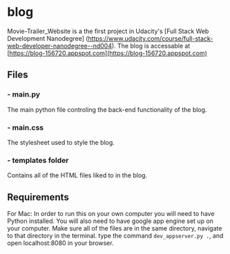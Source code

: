 # blog
Movie-Trailer_Website is a the first project in Udacity's [Full Stack Web Development Nanodegree] (https://www.udacity.com/course/full-stack-web-developer-nanodegree--nd004).
The blog is accessable at [https://blog-156720.appspot.com](https://blog-156720.appspot.com)

## Files
### - main.py 
The main python file controling the back-end functionality of the blog.

### - main.css
The stylesheet used to style the blog.

### - templates folder
Contains all of the HTML files liked to in the blog.

## Requirements
For Mac:
In order to run this on your own computer you will need to have Python installed. 
You will also need to have google app engine set up on your computer.
Make sure all of the files are in the same directory, navigate to that directory in the terminal. type the command <code>dev_appserver.py .</code>, and open localhost:8080 in your browser.
